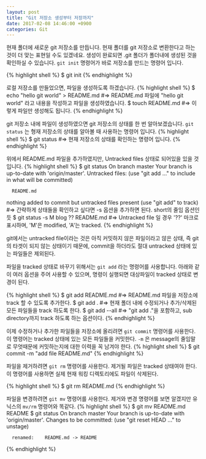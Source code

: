 ```yaml
---
layout: post
title: "Git 저장소 생성부터 저장까지"
date: 2017-02-08 14:46:00 +0900
categories: Git
---
```


현재 폴더에 새로운 git 저장소를 만듭니다. 현재 폴더를 git 저장소로 변환한다고 하는것이 더 맞는 표현일 수도 있겠네요. 생성이 완료되면 .git 폴더가 폴더내에 생성된 것을 확인하실 수 있습니다. `git init` 명령어가 바로 저장소를 만드는 명령어 입니다. 

{% highlight shell %}
$ git init
{% endhighlight %}

로컬 저장소를 만들었으면, 파일을 생성하도록 하겠습니다.
{% highlight shell %}
$ echo "hello git world" > README.md 
#=> README.md 파일에 "hello git world" 라고 내용을 작성하고 파일을 생성하였습니다.
$ touch README.md
#=> 이렇게 파일만 생성해도 됩니다.
{% endhighlight %}

git 저장소 내에 파일이 생성하였으면 git 저장소의 상태를 한 번 알아보겠습니다.
`git status` 는 형재 저장소의 상태를 알아볼 때 사용하는 명령어 입니다.
{% highlight shell %}
$ git status
#=> 현재 저장소의 상태를 확인하는 명령어 입니다.
{% endhighlight %}

위에서 README.md 파일을 추가하였지만, Untracked files 상태로 되어있을 있을 것입니다.
{% highlight shell %}
$ git status
On branch master
Your branch is up-to-date with 'origin/master'.
Untracked files:
  (use "git add <file>..." to include in what will be committed)

      README.md

nothing added to commit but untracked files present (use "git add" to track)
#=> 간략하게 상태들을 확인하고 싶다면 -s 옵션을 추가하면 된다. short의 줄임 옵션인 듯
$ git status -s
M blog
?? README.md
#=> Untracked file 일 경우 '??' 마크로 표시하며, 'M'은 modified, 'A'는 tracked.
{% endhighlight %}

git에서는 untracked file이라는 것은 아직 커밋하지 않은 파일이라고 않은 상태, 즉 git의 타겟이 되지 않는 상태이기 때문에, commit을 하더라도 절대 untracked 상태에 있는 파일들은 제외된다. 

파일을 tracked 상태로 바꾸기 위해서는 `git add` 라는 명령어를 사용합니다. 아래와 같이 여러 옵션을 주어 사용할 수 있으며, 명령이 실행되면 대상파일이 tracked 상태로 변경이 된다.

{% highlight shell %}
$ git add README.md 
#=> README.md 파일을 저장소에 track 할 수 있도록 추가한다.
$ git add .
#=> 현재 폴더 내에 수정되거나 추가/삭제된 모든 파일들을 track 하도록 한다.
$ git add --all
#=> "git add ."을 포함하고, sub directory까지 track 하도록 하는 옵션이다.
{% endhighlight %}

이제 수정하거나 추가한 파일들을 저장소에 올리려면 `git commit` 명령어를 사용한다. 이 명령어는 tracked 상태에 있는 모든 파일들을 커밋한다. `-m` 은 message의 줄임말로 무엇때문에 커밋하는지에 대한 이력을 꼭 남겨야 한다. 
{% highlight shell %}
$ git commit -m "add file README.md"
{% endhighlight %}

파일을 제거하려면 `git rm` 명령어를 사용한다. 제거될 파일은 tracked 상태여야 한다. 이 명령어를 사용하면 실제 현재 워킹 디렉토리에도 파일이 삭제된다.

{% highlight shell %}
$ git rm README.md 
{% endhighlight %}

파일을 변경하려면 `git mv` 명령어를 사용한다. 제거와 변경 명령어를 보면 알겠지만 유닉스의 `mv/rm` 명령어와 똑같다. 
{% highlight shell %}
$ git mv README.md README
$ git status
On branch master
Your branch is up-to-date with 'origin/master'.
Changes to be committed:
  (use "git reset HEAD <file>..." to unstage)

      renamed:    README.md -> README
{% endhighlight %}


